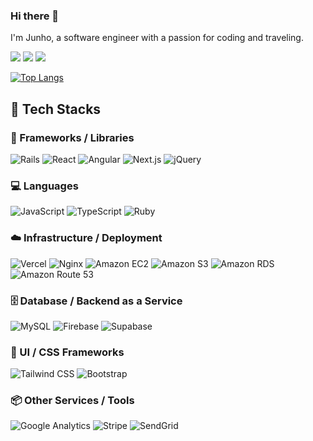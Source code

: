 ### Hi there 👋

I'm Junho, a software engineer with a passion for coding and traveling.

<a href="mailto:enffl95@icloud.com"><img src="https://img.shields.io/badge/Gmail-d14836?style=flat-square&logo=Gmail&logoColor=white&link=enffl95@icloud.com"/></a>
<a href="https://kyurasi.tistory.com/" target="_blank"><img src="https://img.shields.io/badge/Tistory-000000?style=flat-square&logo=Tistory&logoColor=white"/></a>
<a href="https://www.linkedin.com/in/junho-yoon-junmannn-kyurasi/" target="_blank"><img src="https://img.shields.io/badge/Linkedin-0A66C2?style=flat-square&logo=Linkedin&logoColor=white"/></a>


[![Top Langs](https://github-readme-stats.vercel.app/api/top-langs/?username=JunhoYoon95&layout=donut)](https://github.com/JunhoYoon95/github-readme-stats)


## 🧰 Tech Stacks

### 🚀 Frameworks / Libraries
![Rails](https://img.shields.io/badge/rubyonrails-D30001?style=for-the-badge&logo=rubyonrails&logoColor=white)
![React](https://img.shields.io/badge/react-61DAFB?style=for-the-badge&logo=react&logoColor=white)
![Angular](https://img.shields.io/badge/angular-B5314C?style=for-the-badge&logo=angular&logoColor=white)
![Next.js](https://img.shields.io/badge/nextdotjs-000000?style=for-the-badge&logo=nextdotjs&logoColor=white)
![jQuery](https://img.shields.io/badge/jquery-0769AD?style=for-the-badge&logo=jquery&logoColor=white)

### 💻 Languages
![JavaScript](https://img.shields.io/badge/javascript-yellow?style=for-the-badge&logo=javascript&logoColor=white)
![TypeScript](https://img.shields.io/badge/typescript-3178C6?style=for-the-badge&logo=typescript&logoColor=white)
![Ruby](https://img.shields.io/badge/ruby-CC342D?style=for-the-badge&logo=ruby&logoColor=white)

### ☁️ Infrastructure / Deployment
![Vercel](https://img.shields.io/badge/vercel-000000?style=for-the-badge&logo=vercel&logoColor=white)
![Nginx](https://img.shields.io/badge/nginx-009639?style=for-the-badge&logo=nginx&logoColor=white)
![Amazon EC2](https://img.shields.io/badge/amazonec2-FF9900?style=for-the-badge&logo=amazonec2&logoColor=white)
![Amazon S3](https://img.shields.io/badge/amazons3-569A31?style=for-the-badge&logo=amazons3&logoColor=white)
![Amazon RDS](https://img.shields.io/badge/amazonrds-527FFF?style=for-the-badge&logo=amazonrds&logoColor=white)
![Amazon Route 53](https://img.shields.io/badge/amazonroute53-8C4FFF?style=for-the-badge&logo=amazonroute53&logoColor=white)

### 🗄️ Database / Backend as a Service
![MySQL](https://img.shields.io/badge/mysql-4479A1?style=for-the-badge&logo=mysql&logoColor=white)
![Firebase](https://img.shields.io/badge/firebase-F07A5B?style=for-the-badge&logo=firebase&logoColor=white)
![Supabase](https://img.shields.io/badge/supabase-3FCF8E?style=for-the-badge&logo=supabase&logoColor=white)

### 🎨 UI / CSS Frameworks
![Tailwind CSS](https://img.shields.io/badge/tailwindcss-06B6D4?style=for-the-badge&logo=tailwindcss&logoColor=white)
![Bootstrap](https://img.shields.io/badge/bootstrap-7952B3?style=for-the-badge&logo=bootstrap&logoColor=white)

### 📦 Other Services / Tools
![Google Analytics](https://img.shields.io/badge/googleanalytics-E37400?style=for-the-badge&logo=googleanalytics&logoColor=white)
![Stripe](https://img.shields.io/badge/stripe-635BFF?style=for-the-badge&logo=stripe&logoColor=white)
![SendGrid](https://img.shields.io/badge/sendgrid-51A9E3?style=for-the-badge&logo=sendgrid&logoColor=white)

